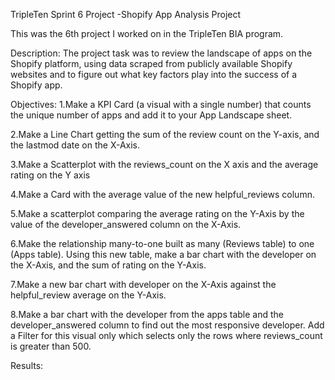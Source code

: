 TripleTen Sprint 6 Project -Shopify App Analysis Project

This was the 6th project I worked on in the TripleTen BIA program.

Description: The project task was to review the landscape of apps on the Shopify platform, using data scraped from publicly available Shopify websites and to figure out what key factors play into the success of a Shopify app.

Objectives:
1.Make a KPI Card (a visual with a single number) that counts the unique number of apps and add it to your App Landscape sheet.

2.Make a Line Chart getting the sum of the review count on the Y-axis, and the lastmod date on the X-Axis.

3.Make a Scatterplot with the reviews_count on the X axis and the average rating on the Y axis

4.Make a Card with the average value of the new helpful_reviews column.

5.Make a scatterplot comparing the average rating on the Y-Axis by the value of the developer_answered column on the X-Axis.

6.Make the relationship many-to-one built as many (Reviews table) to one (Apps table). Using this new table, make a bar chart with the developer on the X-Axis, and the sum of rating on the Y-Axis.

7.Make a new bar chart with developer on the X-Axis against the helpful_review average on the Y-Axis.

8.Make a bar chart with the developer from the apps table and the developer_answered column to find out the most responsive developer. Add a Filter for this visual only which selects only the rows where reviews_count is greater than 500.

Results:

